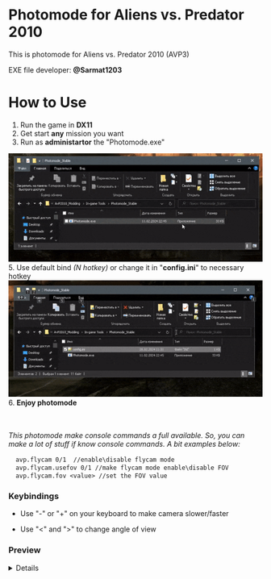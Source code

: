 # Photomode for Aliens vs. Predator 2010

This is photomode for Aliens vs. Predator 2010 (AVP3)

EXE file developer: <b>@Sarmat1203</b>

# How to Use
1. Run the game in **DX11**
3. Get start **any** mission you want
4. Run as **administartor** the "Photomode.exe"
<img src="https://github.com/Kelthic/avp2010_photomode/blob/main/media/0_show.gif" />
5. Use default bind <i>(N hotkey)</i> or change it in "<b>config.ini</b>" to necessary hotkey
<img src="https://github.com/Kelthic/avp2010_photomode/blob/main/media/1_show.gif" />
6. <b>Enjoy photomode</b>

<br><br>
*This photomode make console commands a full available. So, you can make a lot of stuff if know console commands. A bit examples below:*

      avp.flycam 0/1  //enable\disable flycam mode
      avp.flycam.usefov 0/1 //make flycam mode enable\disable FOV
      avp.flycam.fov <value> //set the FOV value

### Keybindings

- Use "-" or "+" on your keyboard to make camera slower/faster

- Use "<" and ">" to change angle of view

### Preview

<details>
<center>
   <summary>Click to me</summary>
   <img src="https://github.com/Kelthic/avp2010_photomode/blob/main/media/AvP_DX11%202024-02-28%2012-19-04%20copy.png" /><br><br>
   <img src="https://github.com/Kelthic/avp2010_photomode/blob/main/media/AvP_DX11%202024-02-28%2012-19-05%20copy.png" /><br><br>
   <img src="https://github.com/Kelthic/avp2010_photomode/blob/main/media/AvP_DX11%202024-02-28%2012-19-08%20copy.png" /><br><br>
   <img src="https://github.com/Kelthic/avp2010_photomode/blob/main/media/AvP_DX11%202024-02-28%2012-19-07%20copy.png" /><br><br>
   <img src="https://github.com/Kelthic/avp2010_photomode/blob/main/media/AvP_DX11%202024-02-28%2012-19-06%20copy.png" /><br><br>
</center>
</details>

